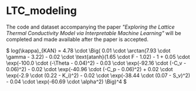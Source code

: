 # LTC_modeling
The code and dataset accompanying the paper *"Exploring the Lattice Thermal Conductivity Model via Interpretable Machine Learning"* will be completed and made available after the paper is accepted.

$
log(\kappa)_{KAN} = 4.78 \cdot \Big( 
    0.01 \cdot \arctan(7.93 \cdot \gamma - 3.22) 
    - 0.02 \cdot \text{atanh}(1.65 \cdot F - 1.02) 
    - 1 
    + 0.05 \cdot \exp(-100.0 \cdot (-\Theta - 0.04)^2) 
    - 0.03 \cdot \exp(-92.16 \cdot (-C_v - 0.06)^2) 
    - 0.02 \cdot \exp(-40.96 \cdot (-C_p - 0.06)^2) 
    + 0.02 \cdot \exp(-2.9 \cdot (0.22 - K_i)^2) 
    - 0.02 \cdot \exp(-38.44 \cdot (0.07 - S_v)^2) 
    - 0.04 \cdot \exp(-60.69 \cdot \alpha^2) 
\Big)^4 
$
